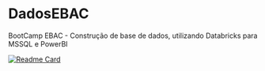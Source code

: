 # DadosEBAC
BootCamp EBAC - Construção de base de dados, utilizando Databricks para MSSQL e PowerBI

[![Readme Card](https://github-readme-stats.vercel.app/api/pin/?username=anuraghazra&repo=github-readme-stats)](https://github.com/anuraghazra/github-readme-stats)
